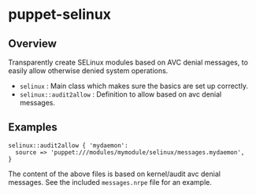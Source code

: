# puppet-selinux

## Overview

Transparently create SELinux modules based on AVC denial messages, to easily
allow otherwise denied system operations.

* `selinux` : Main class which makes sure the basics are set up correctly.
* `selinux::audit2allow` : Definition to allow based on avc denial messages.

## Examples

    selinux::audit2allow { 'mydaemon':
      source => 'puppet:///modules/mymodule/selinux/messages.mydaemon',
    }

The content of the above files is based on kernel/audit avc denial messages.
See the included `messages.nrpe` file for an example.

